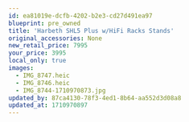 ```yaml
---
id: ea81019e-dcfb-4202-b2e3-cd27d491ea97
blueprint: pre_owned
title: 'Harbeth SHL5 Plus w/HiFi Racks Stands'
original_accessories: None
new_retail_price: 7995
your_price: 3995
local_only: true
images:
  - IMG_8747.heic
  - IMG_8746.heic
  - IMG_8744-1710970873.jpg
updated_by: 87ca4130-78f3-4ed1-8b64-aa552d3d08a8
updated_at: 1710970897
---
```

